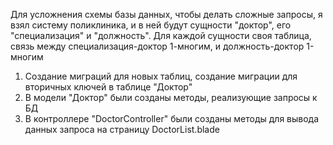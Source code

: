 Для усложнения схемы базы данных, чтобы делать сложные запросы, я взял систему поликлиника, и в ней будут сущности "доктор", его "специализация" и "должность". Для каждой сущности своя таблица, связь между специализация-доктор 1-многим, и должность-доктор 1-многим <br>
1. Создание миграций для новых таблиц, создание миграции для вторичных ключей в таблице "Доктор" <br>
2. В модели "Доктор" были созданы методы, реализующие запросы к БД
3. В контроллере "DoctorController" были созданы методы для вывода данных запроса на страницу DoctorList.blade
